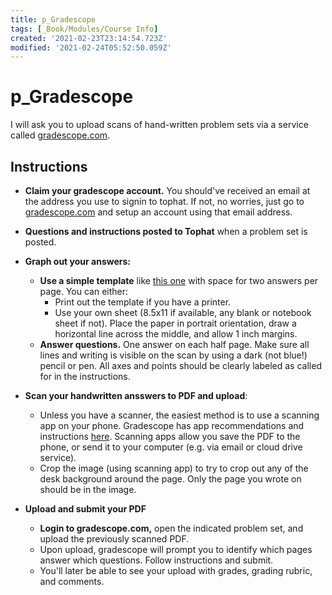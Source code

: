 ```yaml
---
title: p_Gradescope
tags: [_Book/Modules/Course Info]
created: '2021-02-23T23:14:54.723Z'
modified: '2021-02-24T05:52:50.059Z'
---
```


# p_Gradescope

I will ask you to upload scans of hand-written problem sets via a service called [gradescope.com](https://www.gradescope.com/).

## Instructions

- **Claim your gradescope account.**  You should've received an email at the address you use to signin to tophat. If not, no worries, just go to [gradescope.com](https://www.gradescope.com/) and setup an account using that email address.

- **Questions and instructions posted to Tophat** when a problem set is posted. 

- **Graph out your answers:**
   - **Use a simple template** like [this one](../attachments/twograph_template.pdf) with space for two answers per page.  You can either:
     - Print out the template if you have a printer. 
     - Use your own sheet (8.5x11 if available, any blank or notebook sheet if not).  Place the paper in portrait orientation, draw a horizontal line across the middle, and allow 1 inch margins. 
  - **Answer questions.** One answer on each half page.  Make sure all lines and writing is visible on the scan by using a dark (not blue!) pencil or pen. All axes and points should be clearly labeled as called for in the instructions.  
- **Scan your handwritten ansswers to PDF and upload**: 
   - Unless you have a scanner, the easiest method is to use a scanning app on your phone. Gradescope has app recommendations and instructions [here](https://help.gradescope.com/article/0chl25eed3-student-scan-mobile-device). Scanning apps allow you save the PDF to the phone, or send it to your computer (e.g. via email or cloud drive service).
   - Crop the image (using scanning app) to try to crop out any of the desk background around the page. Only the page you wrote on should be in the image.

- **Upload and submit your PDF**
  - **Login to gradescope.com,** open the indicated problem set, and upload the previously scanned PDF. 
  - Upon upload, gradescope will prompt you to identify which pages answer which questions. Follow instructions and submit. 
  - You'll later be able to see your upload with grades, grading rubric, and comments.


 

